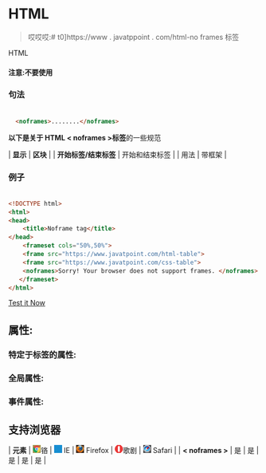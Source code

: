 # HTML

<noframes>标签(HTML5 不支持)</noframes>

> 哎哎哎:# t0]https://www . javatppoint . com/html-no frames 标签

HTML

<noframes>标签用于在浏览器不支持内容的情况下，包含要显示的替代文本。它只会工作，如果浏览器不支持框架，它将被浏览器忽略。</noframes>

<noframes>标签应在元素中使用。</noframes>

#### 注意:不要使用

<noframes>，因为它已被弃用，目前不被 HTML5 支持。</noframes>

### 句法

```html

  <noframes>........</noframes>

```

**以下是关于 HTML < noframes >标签**的一些规范

| **显示** | **区块** |
| **开始标签/结束标签** | 开始和结束标签 |
| 用法 | 带框架 |

### 例子

```html

<!DOCTYPE html>  
<html>  
<head>  
    <title>Noframe tag</title>  
</head>  
    <frameset cols="50%,50%">  
    <frame src="https://www.javatpoint.com/html-table">  
    <frame src="https://www.javatpoint.com/css-table">
    <noframes>Sorry! Your browser does not support frames. </noframes>    
   </frameset>  
</html>  

```

[Test it Now](https://www.javatpoint.com/oprweb/test.jsp?filename=htmlnoframestag)

## 属性:

### 特定于标签的属性:

<noframes>标签在 HTML 中不包含任何特定属性。</noframes>

### 全局属性:

<noframes>标签只支持 HTML 中的全局属性。</noframes>

### 事件属性:

## 支持浏览器

| **元素** | ![chrome browser](img/4fbdc93dc2016c5049ed108e7318df19.png)铬 | ![ie browser](img/83dd23df1fe8373fd5bf054b2c1dd88b.png) IE | ![firefox browser](img/4f001fff393888a8a807ed29b28145d1.png) Firefox | ![opera browser](img/6cad4a592cc69a052056a0577b4aac65.png)歌剧 | ![safari browser](img/a0f6a9711a92203c5dc5c127fe9c9fca.png) Safari |
| **< noframes >** | 是 | 是 | 是 | 是 | 是 |